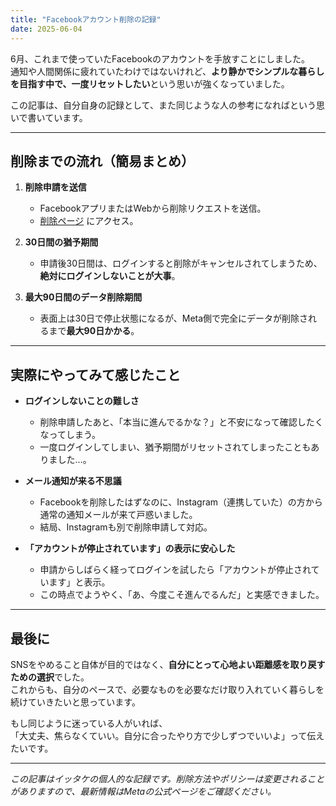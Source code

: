 ```yaml
---
title: "Facebookアカウント削除の記録"
date: 2025-06-04
---
```


6月、これまで使っていたFacebookのアカウントを手放すことにしました。  
通知や人間関係に疲れていたわけではないけれど、**より静かでシンプルな暮らしを目指す中で、一度リセットしたい**という思いが強くなっていました。

この記事は、自分自身の記録として、また同じような人の参考になればという思いで書いています。

---

## 削除までの流れ（簡易まとめ）

1. **削除申請を送信**
    - FacebookアプリまたはWebから削除リクエストを送信。
    - [削除ページ](https://www.facebook.com/help/delete_account) にアクセス。

2. **30日間の猶予期間**
    - 申請後30日間は、ログインすると削除がキャンセルされてしまうため、**絶対にログインしないことが大事**。

3. **最大90日間のデータ削除期間**
    - 表面上は30日で停止状態になるが、Meta側で完全にデータが削除されるまで**最大90日かかる**。

---

## 実際にやってみて感じたこと

- **ログインしないことの難しさ**
    - 削除申請したあと、「本当に進んでるかな？」と不安になって確認したくなってしまう。
    - 一度ログインしてしまい、猶予期間がリセットされてしまったこともありました…。

- **メール通知が来る不思議**
    - Facebookを削除したはずなのに、Instagram（連携していた）の方から通常の通知メールが来て戸惑いました。
    - 結局、Instagramも別で削除申請して対応。

- **「アカウントが停止されています」の表示に安心した**
    - 申請からしばらく経ってログインを試したら「アカウントが停止されています」と表示。
    - この時点でようやく、「あ、今度こそ進んでるんだ」と実感できました。

---

## 最後に

SNSをやめること自体が目的ではなく、**自分にとって心地よい距離感を取り戻すための選択**でした。  
これからも、自分のペースで、必要なものを必要なだけ取り入れていく暮らしを続けていきたいと思っています。

もし同じように迷っている人がいれば、  
「大丈夫、焦らなくていい。自分に合ったやり方で少しずつでいいよ」って伝えたいです。

---

_この記事はイッタケの個人的な記録です。削除方法やポリシーは変更されることがありますので、最新情報はMetaの公式ページをご確認ください。_


